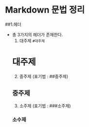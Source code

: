 # Markdown 문법 정리
##1.헤더
* 총 3가지의 헤더가 존재한다.
  1. 대주제 
  ```#대주제```
  # 대주제
  2. 중주제 (표기법 : ##중주제)
  ## 중주제
  3. 소주제 (표기법 : ###소주제)
  ### 소수제
